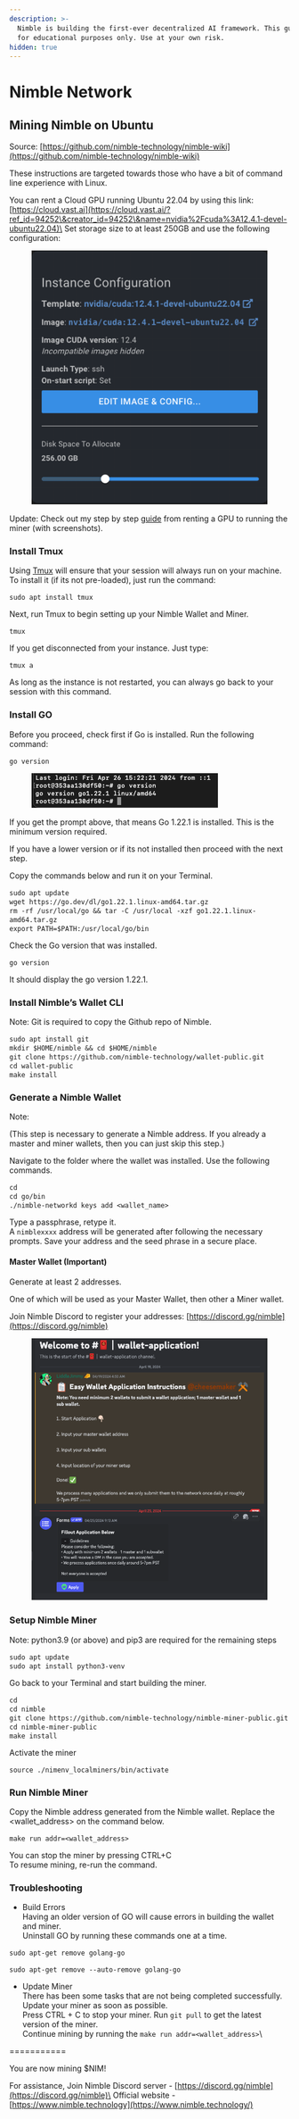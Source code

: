 ```yaml
---
description: >-
  Nimble is building the first-ever decentralized AI framework. This guide is
  for educational purposes only. Use at your own risk.
hidden: true
---
```


# Nimble Network

## Mining Nimble on Ubuntu

Source: [https://github.com/nimble-technology/nimble-wiki](https://github.com/nimble-technology/nimble-wiki)

These instructions are targeted towards those who have a bit of command line experience with Linux.



You can rent a Cloud GPU running Ubuntu 22.04 by using this link: [https://cloud.vast.ai](https://cloud.vast.ai/?ref_id=94252\&creator_id=94252\&name=nvidia%2Fcuda%3A12.4.1-devel-ubuntu22.04)\
Set storage size to at least 250GB and use the following configuration:

<figure><img src="../.gitbook/assets/image (12) (1) (1).png" alt=""><figcaption></figcaption></figure>

Update: Check out my step by step [guide](https://x.com/ZachZwei/status/1771400654633992235) from renting a GPU to running the miner (with screenshots).

### Install Tmux

Using [Tmux](https://github.com/tmux/tmux/wiki) will ensure that your session will always run on your machine. To install it (if its not pre-loaded), just run the command:

```
sudo apt install tmux
```

Next, run Tmux to begin setting up your Nimble Wallet and Miner.

```
tmux
```

If you get disconnected from your instance. Just type:

```
tmux a
```

As long as the instance is not restarted, you can always go back to your session with this command.

### Install GO

Before you proceed, check first if Go is installed. Run the following command:

```
go version
```



<figure><img src="../.gitbook/assets/image (13) (1) (1).png" alt=""><figcaption></figcaption></figure>

If you get the prompt above, that means Go 1.22.1 is installed. This is the minimum version required. &#x20;

If you have a lower version or if its not installed then proceed with the next step.

Copy the commands below and run it on your Terminal.

```
sudo apt update
wget https://go.dev/dl/go1.22.1.linux-amd64.tar.gz
rm -rf /usr/local/go && tar -C /usr/local -xzf go1.22.1.linux-amd64.tar.gz
export PATH=$PATH:/usr/local/go/bin
```

Check the Go version that was installed.

```
go version
```

It should display the go version 1.22.1.

### Install Nimble’s Wallet CLI

Note: Git is required to copy the Github repo of Nimble.

```
sudo apt install git
mkdir $HOME/nimble && cd $HOME/nimble
git clone https://github.com/nimble-technology/wallet-public.git
cd wallet-public
make install
```

### Generate a Nimble Wallet

Note: &#x20;

(This step is necessary to generate a Nimble address. If you already a master and miner wallets, then you can just skip this step.)

Navigate to the folder where the wallet was installed. Use the following commands.

```
cd
cd go/bin
./nimble-networkd keys add <wallet_name>
```

Type a passphrase, retype it.\
A `nimblexxxx` address will be generated after following the necessary prompts. Save your address and the seed phrase in a secure place. &#x20;

#### Master Wallet (Important)

Generate at least 2 addresses. &#x20;

One of which will be used as your Master Wallet, then other a Miner wallet. &#x20;

Join Nimble Discord to register your addresses: [https://discord.gg/nimble](https://discord.gg/nimble)

<figure><img src="../.gitbook/assets/image (14) (1) (1).png" alt="" width="563"><figcaption></figcaption></figure>

### Setup Nimble Miner

Note: python3.9 (or above) and pip3 are required for the remaining steps

```
sudo apt update
sudo apt install python3-venv
```

Go back to your Terminal and start building the miner.

```
cd
cd nimble
git clone https://github.com/nimble-technology/nimble-miner-public.git
cd nimble-miner-public
make install
```

Activate the miner

```
source ./nimenv_localminers/bin/activate
```

### Run Nimble Miner

Copy the Nimble address generated from the Nimble wallet. Replace the \<wallet\_address> on the command below.

```
make run addr=<wallet_address>
```

You can stop the miner by pressing CTRL+C\
To resume mining, re-run the command.



### Troubleshooting

* Build Errors\
  Having an older version of GO will cause errors in building the wallet and miner.\
  Uninstall GO by running these commands one at a time.

```
sudo apt-get remove golang-go
```

```
sudo apt-get remove --auto-remove golang-go
```

* Update Miner\
  There has been some tasks that are not being completed successfully. Update your miner as soon as possible. \
  Press CTRL + C to stop your miner. Run `git pull` to get the latest version of the miner.\
  Continue mining by running the `make run addr=<wallet_address>`\




\===========

You are now mining $NIM!

For assistance, Join Nimble Discord server - [https://discord.gg/nimble](https://discord.gg/nimble)\
Official website - [https://www.nimble.technology](https://www.nimble.technology/)

